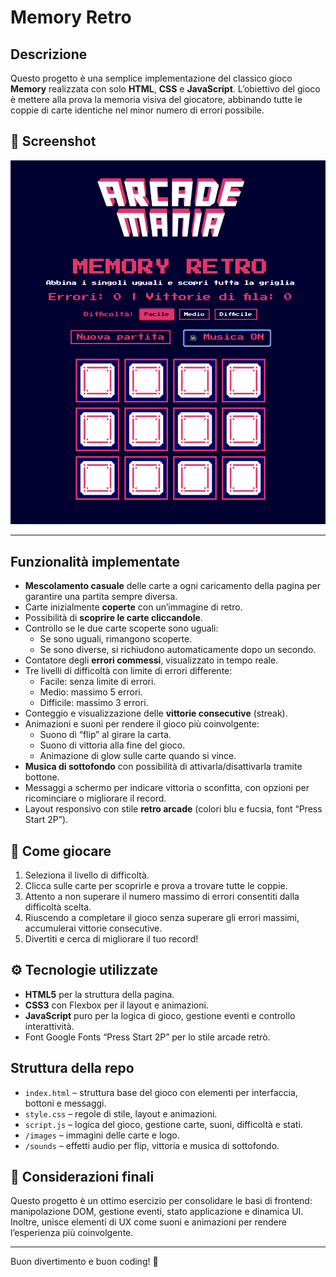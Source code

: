 # Memory Retro

## Descrizione

Questo progetto è una semplice implementazione del classico gioco **Memory** realizzata con solo **HTML**, **CSS** e **JavaScript**. L’obiettivo del gioco è mettere alla prova la memoria visiva del giocatore, abbinando tutte le coppie di carte identiche nel minor numero di errori possibile.

## 📸 Screenshot

![Screenshot del gioco](/images/screen.png)



---


## Funzionalità implementate

- **Mescolamento casuale** delle carte a ogni caricamento della pagina per garantire una partita sempre diversa.
- Carte inizialmente **coperte** con un’immagine di retro.
- Possibilità di **scoprire le carte cliccandole**.
- Controllo se le due carte scoperte sono uguali:
  - Se sono uguali, rimangono scoperte.
  - Se sono diverse, si richiudono automaticamente dopo un secondo.
- Contatore degli **errori commessi**, visualizzato in tempo reale.
- Tre livelli di difficoltà con limite di errori differente:
  - Facile: senza limite di errori.
  - Medio: massimo 5 errori.
  - Difficile: massimo 3 errori.
- Conteggio e visualizzazione delle **vittorie consecutive** (streak).
- Animazioni e suoni per rendere il gioco più coinvolgente:
  - Suono di “flip” al girare la carta.
  - Suono di vittoria alla fine del gioco.
  - Animazione di glow sulle carte quando si vince.
- **Musica di sottofondo** con possibilità di attivarla/disattivarla tramite bottone.
- Messaggi a schermo per indicare vittoria o sconfitta, con opzioni per ricominciare o migliorare il record.
- Layout responsivo con stile **retro arcade** (colori blu e fucsia, font “Press Start 2P”).

## 👾 Come giocare 

1. Seleziona il livello di difficoltà.
2. Clicca sulle carte per scoprirle e prova a trovare tutte le coppie.
3. Attento a non superare il numero massimo di errori consentiti dalla difficoltà scelta.
4. Riuscendo a completare il gioco senza superare gli errori massimi, accumulerai vittorie consecutive.
5. Divertiti e cerca di migliorare il tuo record!

## ⚙️ Tecnologie utilizzate

- **HTML5** per la struttura della pagina.
- **CSS3** con Flexbox per il layout e animazioni.
- **JavaScript** puro per la logica di gioco, gestione eventi e controllo interattività.
- Font Google Fonts “Press Start 2P” per lo stile arcade retrò.

## Struttura della repo

- `index.html` – struttura base del gioco con elementi per interfaccia, bottoni e messaggi.
- `style.css` – regole di stile, layout e animazioni.
- `script.js` – logica del gioco, gestione carte, suoni, difficoltà e stati.
- `/images` – immagini delle carte e logo.
- `/sounds` – effetti audio per flip, vittoria e musica di sottofondo.

## 💭 Considerazioni finali

Questo progetto è un ottimo esercizio per consolidare le basi di frontend: manipolazione DOM, gestione eventi, stato applicazione e dinamica UI. Inoltre, unisce elementi di UX come suoni e animazioni per rendere l’esperienza più coinvolgente.

---

Buon divertimento e buon coding! 👾